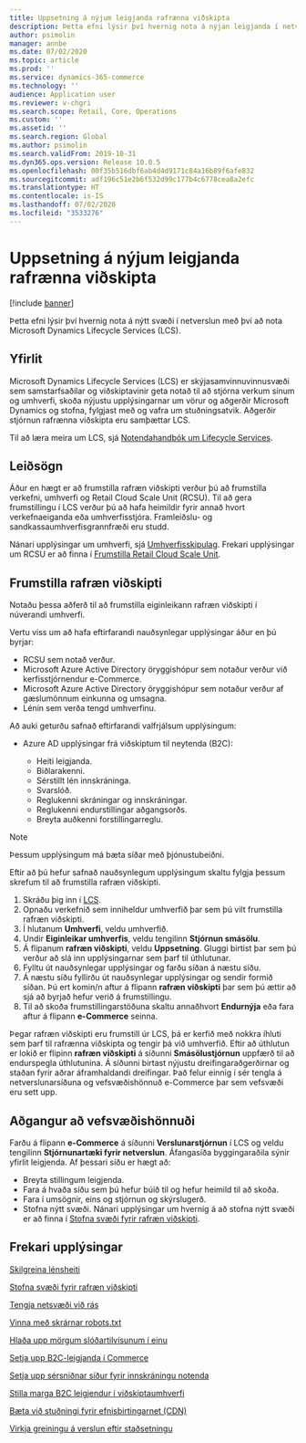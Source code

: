 ```yaml
---
title: Uppsetning á nýjum leigjanda rafrænna viðskipta
description: Þetta efni lýsir því hvernig nota á nýjan leigjanda í netverslun með því að nota Microsoft Dynamics Lifecycle Services (LCS).
author: psimolin
manager: annbe
ms.date: 07/02/2020
ms.topic: article
ms.prod: ''
ms.service: dynamics-365-commerce
ms.technology: ''
audience: Application user
ms.reviewer: v-chgri
ms.search.scope: Retail, Core, Operations
ms.custom: ''
ms.assetid: ''
ms.search.region: Global
ms.author: psimolin
ms.search.validFrom: 2019-10-31
ms.dyn365.ops.version: Release 10.0.5
ms.openlocfilehash: 00f35b516dbf6ab4d4d9171c84a16b89f6afe832
ms.sourcegitcommit: adf196c51e2b6f532d99c177b4c6778cea8a2efc
ms.translationtype: HT
ms.contentlocale: is-IS
ms.lasthandoff: 07/02/2020
ms.locfileid: "3533276"
---
```

# <a name="deploy-a-new-e-commerce-tenant"></a>Uppsetning á nýjum leigjanda rafrænna viðskipta


[!include [banner](includes/banner.md)]

Þetta efni lýsir því hvernig nota á nýtt svæði í netverslun með því að nota Microsoft Dynamics Lifecycle Services (LCS).

## <a name="overview"></a>Yfirlit

Microsoft Dynamics Lifecycle Services (LCS) er skýjasamvinnuvinnusvæði sem samstarfsaðilar og viðskiptavinir geta notað til að stjórna verkum sínum og umhverfi, skoða nýjustu upplýsingarnar um vörur og aðgerðir Microsoft Dynamics og stofna, fylgjast með og vafra um stuðningsatvik. Aðgerðir stjórnun rafrænna viðskipta eru samþættar LCS.

Til að læra meira um LCS, sjá [Notendahandbók um Lifecycle Services](https://docs.microsoft.com/dynamics365/unified-operations/dev-itpro/lifecycle-services/lcs-user-guide).
    
## <a name="get-started"></a>Leiðsögn

Áður en hægt er að frumstilla rafræn viðskipti verður þú að frumstilla verkefni, umhverfi og Retail Cloud Scale Unit (RCSU). Til að gera frumstillingu í LCS verður þú að hafa heimildir fyrir annað hvort verkefnaeiganda eða umhverfisstjóra. Framleiðslu- og sandkassaumhverfisgrannfræði eru studd.

Nánari upplýsingar um umhverfi, sjá [Umhverfisskipulag](https://docs.microsoft.com/dynamics365/unified-operations/fin-and-ops/imp-lifecycle/environment-planning). Frekari upplýsingar um RCSU er að finna í [Frumstilla Retail Cloud Scale Unit](https://docs.microsoft.com/dynamics365/unified-operations/dev-itpro/deployment/initialize-retail-channels).

## <a name="initialize-e-commerce"></a>Frumstilla rafræn viðskipti

Notaðu þessa aðferð til að frumstilla eiginleikann rafræn viðskipti í núverandi umhverfi.

Vertu viss um að hafa eftirfarandi nauðsynlegar upplýsingar áður en þú byrjar:

- RCSU sem notað verður.
- Microsoft Azure Active Directory öryggishópur sem notaður verður við kerfisstjórnendur e-Commerce.
- Microsoft Azure Active Directory öryggishópur sem notaður verður af gæslumönnum einkunna og umsagna.
- Lénin sem verða tengd umhverfinu.

Að auki geturðu safnað eftirfarandi valfrjálsum upplýsingum:

- Azure AD upplýsingar frá viðskiptum til neytenda (B2C):

    - Heiti leigjanda.
    - Biðlarakenni.
    - Sérstillt lén innskráninga.
    - Svarslóð.
    - Reglukenni skráningar og innskráningar.
    - Reglukenni endurstillingar aðgangsorðs.
    - Breyta auðkenni forstillingarreglu.

> [!NOTE]
> Þessum upplýsingum má bæta síðar með þjónustubeiðni.

Eftir að þú hefur safnað nauðsynlegum upplýsingum skaltu fylgja þessum skrefum til að frumstilla rafræn viðskipti.

1. Skráðu þig inn í [LCS](https://lcs.dynamics.com).
1. Opnaðu verkefnið sem inniheldur umhverfið þar sem þú vilt frumstilla rafræn viðskipti.
1. Í hlutanum **Umhverfi**, veldu umhverfið.
1. Undir **Eiginleikar umhverfis**, veldu tengilinn **Stjórnun smásölu**.
1. Á flipanum **rafræn viðskipti**, veldu **Uppsetning**. Gluggi birtist þar sem þú verður að slá inn upplýsingarnar sem þarf til úthlutunar.
1. Fylltu út nauðsynlegar upplýsingar og farðu síðan á næstu síðu.
1. Á næstu síðu fyllirðu út nauðsynlegar upplýsingar og sendir formið síðan. Þú ert komin/n aftur á flipann **rafræn viðskipti** þar sem þú ættir að sjá að byrjað hefur verið á frumstillingu.
1. Til að skoða frumstillingarstöðuna skaltu annaðhvort **Endurnýja** eða fara aftur á flipann **e-Commerce** seinna.
    
Þegar rafræn viðskipti eru frumstill úr LCS, þá er kerfið með nokkra íhluti sem þarf til rafrænna viðskipta og tengir þá við umhverfið. Eftir að úthlutun er lokið er flipinn **rafræn viðskipti** á síðunni **Smásölustjórnun** uppfærð til að endurspegla úthlutunina. Á síðunni birtast nýjustu dreifingaraðgerðirnar og staðan fyrir aðrar áframhaldandi dreifingar. Það felur einnig í sér tengla á netverslunarsíðuna og vefsvæðishönnuð e-Commerce þar sem vefsvæði eru sett upp.

## <a name="access-site-builder"></a>Aðgangur að vefsvæðishönnuði

Farðu á flipann **e-Commerce** á síðunni **Verslunarstjórnun** í LCS og veldu tengilinn **Stjórnunartæki fyrir netverslun**. Áfangasíða byggingaraðila sýnir yfirlit leigjenda. Af þessari síðu er hægt að:

- Breyta stillingum leigjenda.
- Fara á hvaða síðu sem þú hefur búið til og hefur heimild til að skoða. 
- Fara í umsögnir, eins og stjórnun og skýrslugerð.
- Stofna nýtt svæði. Nánari upplýsingar um hvernig á að stofna nýtt svæði er að finna í [Stofna svæði fyrir rafræn viðskipti](create-ecommerce-site.md). 

## <a name="additional-resources"></a>Frekari upplýsingar

[Skilgreina lénsheiti](configure-your-domain-name.md)

[Stofna svæði fyrir rafræn viðskipti](create-ecommerce-site.md)

[Tengja netsvæði við rás](associate-site-online-store.md)

[Vinna með skrárnar robots.txt](manage-robots-txt-files.md)

[Hlaða upp mörgum slóðartilvísunum í einu](upload-bulk-redirects.md)

[Setja upp B2C-leigjanda í Commerce](set-up-B2C-tenant.md)

[Setja upp sérsniðnar síður fyrir innskráningu notenda](custom-pages-user-logins.md)

[Stilla marga B2C leigjendur í viðskiptaumhverfi](configure-multi-B2C-tenants.md)

[Bæta við stuðningi fyrir efnisbirtingarnet (CDN)](add-cdn-support.md)

[Virkja greiningu á verslun eftir staðsetningu](enable-store-detection.md)
